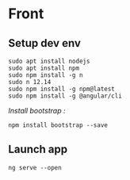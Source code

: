 # Front

## Setup dev env

```
sudo apt install nodejs
sudo apt install npm
sudo npm install -g n
sudo n 12.14
sudo npm install -g npm@latest
sudo npm install -g @angular/cli
```

*Install bootstrap :* 

``` npm install bootstrap --save ```

## Launch app

```
ng serve --open
```